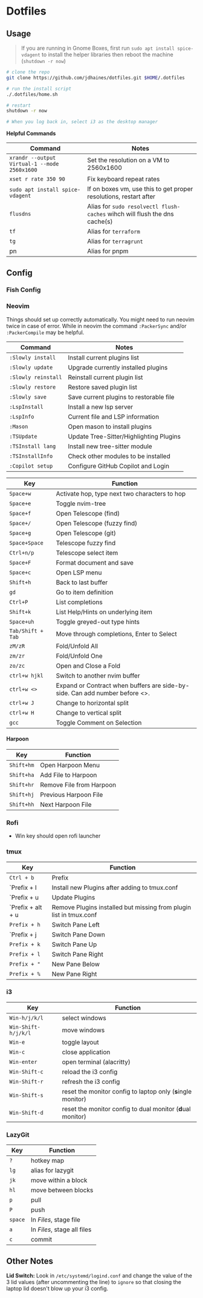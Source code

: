 # Dotfiles

## Usage

> If you are running in Gnome Boxes, first run `sudo apt install spice-vdagent` to install the helper libraries then reboot the machine (`shutdown -r now`)

```bash
# clone the repo
git clone https://github.com/jdhaines/dotfiles.git $HOME/.dotfiles

# run the install script
./.dotfiles/home.sh

# restart
shutdown -r now

# When you log back in, select i3 as the desktop manager
```

**Helpful Commands**

| Command                                      | Notes                                                                      |
| -------------------------------------------- | -------------------------------------------------------------------------- |
| `xrandr --output Virtual-1 --mode 2560x1600` | Set the resolution on a VM to 2560x1600                                    |
| `xset r rate 350 90`                         | Fix keyboard repeat rates                                                  |
| `sudo apt install spice-vdagent`             | If on boxes vm, use this to get proper resolutions, restart after          |
| `flusdns`                                    | Alias for `sudo resolvectl flush-caches` wihch will flush the dns cache(s) |
| `tf`                                         | Alias for `terraform`                                                      |
| `tg`                                         | Alias for `terragrunt`                                                     |
| pn                                           | Alias for pnpm                                                             |

## Config

### Fish Config

### Neovim

Things should set up correctly automatically. You might need to run neovim twice in case of error. While in neovim the command `:PackerSync` and/or `:PackerCompile` may be helpful.

| Command             | Notes                                   |
| ------------------- | --------------------------------------- |
| `:Slowly install`   | Install current plugins list            |
| `:Slowly update`    | Upgrade currently installed plugins     |
| `:Slowly reinstall` | Reinstall current plugin list           |
| `:Slowly restore`   | Restore saved plugin list               |
| `:Slowly save`      | Save current plugins to restorable file |
| `:LspInstall`       | Install a new lsp server                |
| `:LspInfo`          | Current file and LSP information        |
| `:Mason`            | Open mason to install plugins           |
| `:TSUpdate`         | Update Tree-Sitter/Highlighting Plugins |
| `:TSInstall lang`   | Install new tree-sitter module          |
| `:TSInstallInfo`    | Check other modules to be installed     |
| `:Copilot setup`    | Configure GitHub Copilot and Login      |

| Key               | Function                                                                    |
| ----------------- | --------------------------------------------------------------------------- |
| `Space+w`         | Activate hop, type next two characters to hop                               |
| `Space+e`         | Toggle nvim-tree                                                            |
| `Space+f`         | Open Telescope (find)                                                       |
| `Space+/`         | Open Telescope (fuzzy find)                                                 |
| `Space+g`         | Open Telescope (git)                                                        |
| `Space+Space`     | Telescope fuzzy find                                                        |
| `Ctrl+n/p`        | Telescope select item                                                       |
| `Space+F`         | Format document and save                                                    |
| `Space+c`         | Open LSP menu                                                               |
| `Shift+h`         | Back to last buffer                                                         |
| `gd`              | Go to item definition                                                       |
| `Ctrl+P`          | List completions                                                            |
| `Shift+k`         | List Help/Hints on underlying item                                          |
| `Space+uh`        | Toggle greyed-out type hints                                                |
| `Tab/Shift + Tab` | Move through completions, Enter to Select                                   |
| `zM/zR`           | Fold/Unfold All                                                             |
| `zm/zr`           | Fold/Unfold One                                                             |
| `zo/zc`           | Open and Close a Fold                                                       |
| `ctrl+w hjkl`     | Switch to another nvim buffer                                               |
| `ctrl+w <>`       | Expand or Contract when buffers are side-by-side. Can add number before <>. |
| `ctrl+w J`        | Change to horizontal split                                                  |
| `ctrl+w H`        | Change to vertical split                                                    |
| `gcc`             | Toggle Comment on Selection                                                 |

#### Harpoon


| Key               | Function  |
| ----------------- | ---------------- |
| `Shift+hm` | Open Harpoon Menu       |
| `Shift+ha` | Add File to Harpoon     |
| `Shift+hr` | Remove File from Harpoon|
| `Shift+hj` | Previous Harpoon File   |
| `Shift+hh` | Next Harpoon File       |

### Rofi

- Win key should open rofi launcher

### tmux

| Key               | Function                                                           |
| ----------------- | ------------------------------------------------------------------ |
| `Ctrl + b`        | Prefix                                                             |
| `Prefix + I       | Install new Plugins after adding to tmux.conf                      |
| `Prefix + u       | Update Plugins                                                     |
| `Prefix + alt + u | Remove Plugins installed but missing from plugin list in tmux.conf |
| `Prefix + h` | Switch Pane Left |
| `Prefix + j | Switch Pane Down |
| `Prefix + k` | Switch Pane Up |
| `Prefix + l` | Switch Pane Right |
| `Prefix + "` | New Pane Below |
| `Prefix + %` | New Pane Right |

### i3

| Key                 | Function                                                     |
| ------------------- | ------------------------------------------------------------ |
| `Win-h/j/k/l`       | select windows                                               |
| `Win-Shift-h/j/k/l` | move windows                                                 |
| `Win-e`             | toggle layout                                                |
| `Win-c`             | close application                                            |
| `Win-enter`         | open terminal (alacritty)                                    |
| `Win-Shift-c`       | reload the i3 config                                         |
| `Win-Shift-r`       | refresh the i3 config                                        |
| `Win-Shift-s`       | reset the monitor config to laptop only (**s**ingle monitor) |
| `Win-Shift-d`       | reset the monitor config to dual monitor (**d**ual monitor)  |

### LazyGit

| Key     | Function                    |
| ------- | --------------------------- |
| `?`     | hotkey map                  |
| `lg`    | alias for lazygit           |
| `jk`    | move within a block         |
| `hl`    | move between blocks         |
| `p`     | pull                        |
| `P`     | push                        |
| `space` | In _Files_, stage file      |
| `a`     | In _Files_, stage all files |
| `c`     | commit                      |

## Other Notes

**Lid Switch:** Look in `/etc/systemd/logind.conf` and change the value of the 3 lid values (after uncommenting the line) to `ignore` so that closing the laptop lid doesn't blow up your i3 config.
